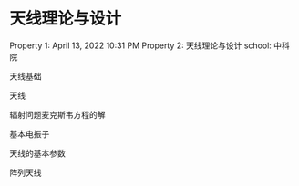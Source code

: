 # 天线理论与设计

Property 1: April 13, 2022 10:31 PM
Property 2: 天线理论与设计
school: 中科院

天线基础

天线

辐射问题麦克斯韦方程的解

基本电振子

天线的基本参数

阵列天线
